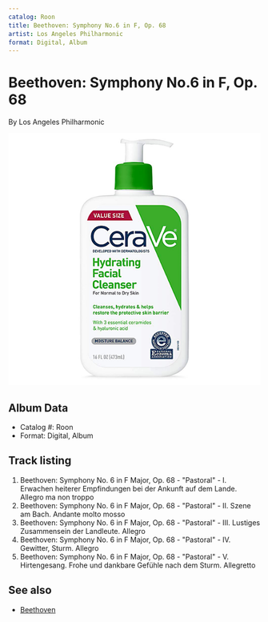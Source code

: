 ```yaml
---
catalog: Roon
title: Beethoven: Symphony No.6 in F, Op. 68
artist: Los Angeles Philharmonic
format: Digital, Album
---
```


# Beethoven: Symphony No.6 in F, Op. 68

By Los Angeles Philharmonic

![](../../assets/albumcovers/Los_Angeles_Philharmonic-Beethoven-_Symphony_No6_in_F__Op_68.png)

## Album Data

- Catalog #: Roon
- Format: Digital, Album


## Track listing


1. Beethoven: Symphony No. 6 in F Major, Op. 68 - "Pastoral" - I. Erwachen heiterer Empfindungen bei der Ankunft auf dem Lande. Allegro ma non troppo
2. Beethoven: Symphony No. 6 in F Major, Op. 68 - "Pastoral" - II. Szene am Bach. Andante molto mosso
3. Beethoven: Symphony No. 6 in F Major, Op. 68 - "Pastoral" - III. Lustiges Zusammensein der Landleute. Allegro
4. Beethoven: Symphony No. 6 in F Major, Op. 68 - "Pastoral" - IV. Gewitter, Sturm. Allegro
5. Beethoven: Symphony No. 6 in F Major, Op. 68 - "Pastoral" - V. Hirtengesang. Frohe und dankbare Gefühle nach dem Sturm. Allegretto


## See also

- [Beethoven](Beethoven-_Symphony_No_3_in_E_Flat__Op_55.md)
